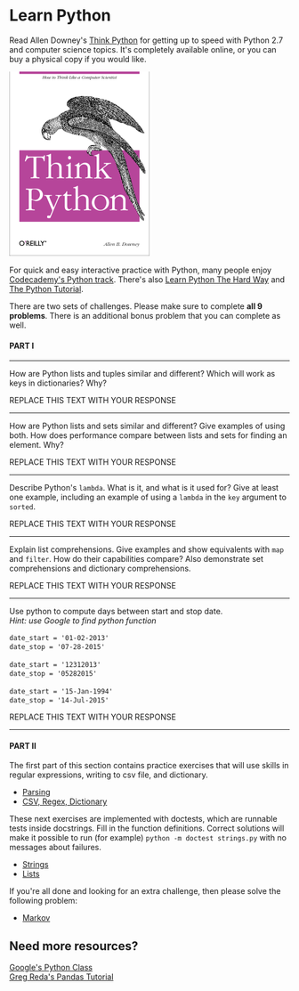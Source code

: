 # Learn Python

Read Allen Downey's [Think Python](http://www.greenteapress.com/thinkpython/) for getting up to speed with Python 2.7 and computer science topics. It's completely available online, or you can buy a physical copy if you would like.

[![Think Python](img/think_python.png)](http://www.greenteapress.com/thinkpython/)

For quick and easy interactive practice with Python, many people enjoy [Codecademy's Python track](http://www.codecademy.com/en/tracks/python). There's also [Learn Python The Hard Way](http://learnpythonthehardway.org/book/) and [The Python Tutorial](https://docs.python.org/2/tutorial/).

There are two sets of challenges. Please make sure to complete **all 9 problems**. There is an additional bonus problem that you can complete as well.  

#### PART I

---

How are Python lists and tuples similar and different? Which will work as keys in dictionaries? Why?

REPLACE THIS TEXT WITH YOUR RESPONSE

---

How are Python lists and sets similar and different? Give examples of using both. How does performance compare between lists and sets for finding an element. Why?

REPLACE THIS TEXT WITH YOUR RESPONSE

---

Describe Python's `lambda`. What is it, and what is it used for? Give at least one example, including an example of using a `lambda` in the `key` argument to `sorted`.

REPLACE THIS TEXT WITH YOUR RESPONSE

---

Explain list comprehensions. Give examples and show equivalents with `map` and `filter`. How do their capabilities compare? Also demonstrate set comprehensions and dictionary comprehensions.

REPLACE THIS TEXT WITH YOUR RESPONSE

---

Use python to compute days between start and stop date.  
_Hint:  use Google to find python function_ 

    date_start = '01-02-2013'  
    date_stop = '07-28-2015'   

    date_start = '12312013'  
    date_stop = '05282015'  

    date_start = '15-Jan-1994'  
    date_stop = '14-Jul-2015'  


REPLACE THIS TEXT WITH YOUR RESPONSE

---  


#### PART II

The first part of this section contains practice exercises that will use skills in regular expressions, writing to csv file, and dictionary.  

  * [Parsing](python/parsing.py)  
  * [CSV, Regex, Dictionary](python/faculty.py)

These next exercises are implemented with doctests, which are runnable tests inside docstrings. Fill in the function definitions. Correct solutions will make it possible to run (for example) `python -m doctest strings.py` with no messages about failures.

 * [Strings](python/strings.py)
 * [Lists](python/lists.py)
 
If you're all done and looking for an extra challenge, then please solve the following problem:

 * [Markov](python/markov.py)

## Need more resources?  
[Google&#39;s Python Class](https://developers.google.com/edu/python/)   
[Greg Reda&#39;s Pandas Tutorial](http://www.gregreda.com/2013/10/26/using-pandas-on-the-movielens-dataset/)


